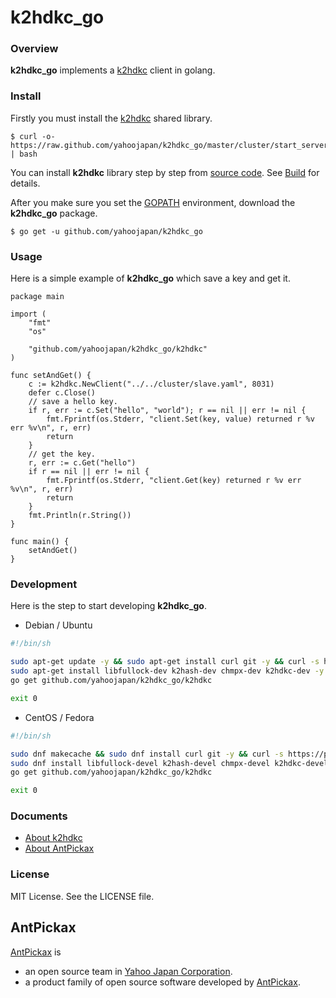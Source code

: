 # k2hdkc_go

### Overview

**k2hdkc_go** implements a [k2hdkc](https://k2hdkc.antpick.ax/) client in golang.

### Install

Firstly you must install the [k2hdkc](https://k2hdkc.antpick.ax/) shared library.
```
$ curl -o- https://raw.github.com/yahoojapan/k2hdkc_go/master/cluster/start_server.sh | bash
```
You can install **k2hdkc** library step by step from [source code](https://github.com/yahoojapan/k2hdkc). See [Build](https://k2hdkc.antpick.ax/build.html) for details.

After you make sure you set the [GOPATH](https://github.com/golang/go/wiki/SettingGOPATH) environment, download the **k2hdkc_go** package.
```
$ go get -u github.com/yahoojapan/k2hdkc_go
```

### Usage

Here is a simple example of **k2hdkc_go** which save a key and get it.

```golang
package main

import (
	"fmt"
	"os"

	"github.com/yahoojapan/k2hdkc_go/k2hdkc"
)

func setAndGet() {
	c := k2hdkc.NewClient("../../cluster/slave.yaml", 8031)
	defer c.Close()
	// save a hello key.
	if r, err := c.Set("hello", "world"); r == nil || err != nil {
		fmt.Fprintf(os.Stderr, "client.Set(key, value) returned r %v err %v\n", r, err)
		return
	}
	// get the key.
	r, err := c.Get("hello")
	if r == nil || err != nil {
		fmt.Fprintf(os.Stderr, "client.Get(key) returned r %v err %v\n", r, err)
		return
	}
	fmt.Println(r.String())
}

func main() {
	setAndGet()
}
```

### Development

Here is the step to start developing **k2hdkc_go**.

- Debian / Ubuntu

```bash
#!/bin/sh

sudo apt-get update -y && sudo apt-get install curl git -y && curl -s https://packagecloud.io/install/repositories/antpickax/stable/script.deb.sh | sudo bash
sudo apt-get install libfullock-dev k2hash-dev chmpx-dev k2hdkc-dev -y
go get github.com/yahoojapan/k2hdkc_go/k2hdkc

exit 0
```

- CentOS / Fedora

```bash
#!/bin/sh

sudo dnf makecache && sudo dnf install curl git -y && curl -s https://packagecloud.io/install/repositories/antpickax/stable/script.rpm.sh | sudo bash
sudo dnf install libfullock-devel k2hash-devel chmpx-devel k2hdkc-devel -y
go get github.com/yahoojapan/k2hdkc_go/k2hdkc

exit 0
```

### Documents
  - [About k2hdkc](https://k2hdkc.antpick.ax/)
  - [About AntPickax](https://antpick.ax/)

### License

MIT License. See the LICENSE file.

## AntPickax

[AntPickax](https://antpick.ax/) is 
  - an open source team in [Yahoo Japan Corporation](https://about.yahoo.co.jp/info/en/company/). 
  - a product family of open source software developed by [AntPickax](https://antpick.ax/).


